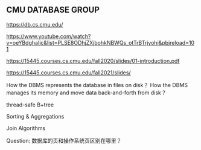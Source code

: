 ## CMU DATABASE GROUP
https://db.cs.cmu.edu/

https://www.youtube.com/watch?v=oeYBdghaIjc&list=PLSE8ODhjZXjbohkNBWQs_otTrBTrjyohi&pbjreload=101

https://15445.courses.cs.cmu.edu/fall2020/slides/01-introduction.pdf

https://15445.courses.cs.cmu.edu/fall2021/slides/

How the DBMS represents the database in files on disk？
How the DBMS manages its memory and move data back-and-forth from disk？

thread-safe B+tree

Sorting & Aggregations

Join Algorithms







Question:
数据库的页和操作系统页区别在哪里？
